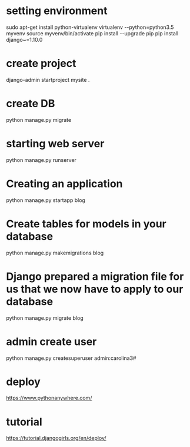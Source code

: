 # setting environment

sudo apt-get install python-virtualenv
virtualenv --python=python3.5 myvenv
source myvenv/bin/activate
pip install --upgrade pip
pip install django~=1.10.0

# create project
django-admin startproject mysite .

# create DB
python manage.py migrate

# starting web server
python manage.py runserver

# Creating an application
python manage.py startapp blog

# Create tables for models in your database
python manage.py makemigrations blog

# Django prepared a migration file for us that we now have to apply to our database
python manage.py migrate blog

# admin create user
python manage.py createsuperuser
admin:carolina3#

# deploy
https://www.pythonanywhere.com/

# tutorial
https://tutorial.djangogirls.org/en/deploy/

